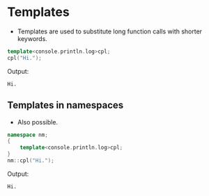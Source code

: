 # Templates

- Templates are used to substitute long function calls with shorter keywords.

```cpp
template<console.println.log>cpl;
cpl("Hi.");
```

Output:

```
Hi.
```

## Templates in namespaces

- Also possible.

```cpp
namespace nm;
{
	template<console.println.log>cpl;
}
nm::cpl("Hi.");
```

Output:

```
Hi.
```